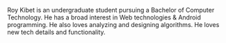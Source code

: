 Roy Kibet is an undergraduate student pursuing a Bachelor of Computer Technology. He has a broad interest in Web technologies & Android programming. He also loves analyzing and designing algorithms. He loves new tech details and functionality.